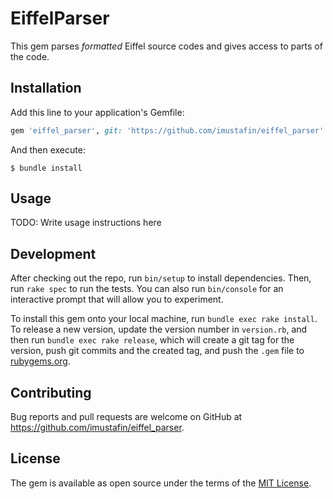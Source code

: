 # EiffelParser

This gem parses *formatted* Eiffel source codes and gives
access to parts of the code.

## Installation

Add this line to your application's Gemfile:

```ruby
gem 'eiffel_parser', git: 'https://github.com/imustafin/eiffel_parser'
```

And then execute:

    $ bundle install

## Usage

TODO: Write usage instructions here

## Development

After checking out the repo, run `bin/setup` to install dependencies. Then, run `rake spec` to run the tests. You can also run `bin/console` for an interactive prompt that will allow you to experiment.

To install this gem onto your local machine, run `bundle exec rake install`. To release a new version, update the version number in `version.rb`, and then run `bundle exec rake release`, which will create a git tag for the version, push git commits and the created tag, and push the `.gem` file to [rubygems.org](https://rubygems.org).

## Contributing

Bug reports and pull requests are welcome on GitHub at https://github.com/imustafin/eiffel_parser.

## License

The gem is available as open source under the terms of the [MIT License](https://opensource.org/licenses/MIT).
